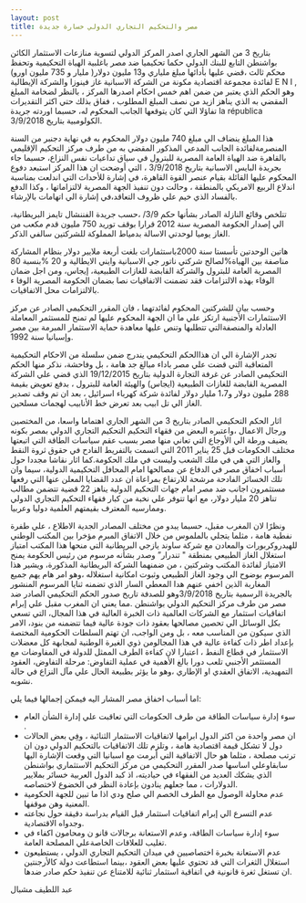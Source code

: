 ```yaml
---
layout: post
title: مصر والتحكيم التجاري الدولي خسارة جديدة
---
```

بتاريخ 3 من الشهر الجاري اصدر المركز الدولي لتسوية منازعات الاستثمار  الكائن بواشنطن   التابع للبنك الدولي حكما  تحكيميا  ضد مصر باغلبية الهياة التحكيمية وتحفظ محكم ثالث ،قضي عليها بأدائها مبلغ ملياري و13 مليون دولار( مليار و 735 مليون اورو)  لفائدة مجموعة اقتصادية مكونة من الشركة الاسبانية غاز فينوزا والشركة الإيطالية  E N I , وهو الحكم الذي يعتبر من ضمن اهم خمس احكام اصدرها المركز ، بالنظر لضخامة المبلغ المقضي به الذي يناهز ازيد من نصف المبلغ المطلوب ،  ففاق بذلك  حتي اكثر التقديرات تفاؤلا التي كان يتوقعها الجانب المحكوم له، حسبما اوردته جريدة la républica   الكولومبية بتاريخ 3/9/2018.

هذا المبلغ ينضاف الي مبلغ 740 مليون دولار المحكوم به في نهاية دجنبر من السنة المنصرمةلفائدة الجانب المدعي المذكور المقضي به من طرف مركز التحكيم الإقليمي بالقاهرة  ضد الهياة العامة المصرية للبترول في سياق تداعيات نفس النزاع،  حسبما جاء بجريدة البايس الاسبانية بتاريخ 3/9/2018 ، التي أوضحت ان هذا المركز استبعد دفوع المحكوم عليها القائلة بقيام عنصر القوة القاهرة، في إشارة للأحداث التي  اندلعت بمناسبة اندلاع الربيع الامريكي بالمنطقة ، وحالت دون تنفيذ الجهة المصرية لالتزاماتها ، وكذا الدفع بالفساد  الذي خيم علي ظروف التعاقد،في إشارة الي اتهامات بالإرشاء.

تتلخص وقائع النازلة  الصادر بشأنها حكم 3/9/ ،حسب جريدة الفننشال تايمز البريطانية، الي إصدار الحكومة المصرية سنة 2012 قرارا بوقف توريد 750  مليون قدم مكعب من الغاز يوميا  لوحدتي الاسالة بدمياط المملوكة للشركتين سالفي الذكر.

هاتين الوحدتين تأسستا سنة 2000باستثمارات بلغت أربعة ملايير دولار بنظام المشاركة بنسبة 80‎%‎ لصالح شركتي ناتور جي الاسبانية وايني الايطالية و 20‎%‎مناصفة بين الهياة المصرية العامة للبترول والشركة القابضة للغازات الطبيعية، إيجاس، ومن اجل ضمان الوفاء بهذه الالتزامات  فقد تضمنت الاتفاقيات نصا بضمان الحكومة المصرية الوفا ء بالالتزامات محل الاتفاقيات.

وحسب بيان للشركتين  المحكوم لفائدتهما ، فان المقرر التحكيمي  الصادر عن مركز الاستثمارات الأجنبية ارتكز علي ما ان الجهة المحكوم عليها لم تمنح للمستثمر المعاملة العادلة والمنصفةالتي تتطلبها وتنص عليها معاهدة حماية الاستثمار المبرمة بين مصر وإسبانيا سنة 1992.

تجدر الإشارة الي ان هذاالحكم التحكيمي  يندرج  ضمن سلسلة من الاحكام التحكيمية المتعاقبة التي قضت علي مصر باداء مبالغ جد هامة ، بل وفاحشة، نذكر منها الحكم  التحكيمي الصادر عن غرفة التجارة الدولية بتاريخ 19/12/2015  الذي قضي علي الشركة المصرية  القابضة للغازات الطبيعية (ايجاس) والهيئة العامة للبترول ، بدفع تعويض بقيمة 288 مليون دولار و1،7 مليار دولار لفائدة شركة كهرباء اسرائيل ، بعد ان تم وقف تصدير الغاز الي تل ابيب بعد تعرض خط الأنابيب لهجمات مسلحين.

اثار الحكم التحكيمي الصادر بتاريخ 3 من الشهر الجاري اهتماما واسعا، من المختصين ورجال الاعمال ،واعتبره البعض من فقهاء التحكيم التحكيم التجاري الدولي بمصر بكونه يضيف ورطة الي الأوجاع التي تعاني منها مصر بسبب عقم سياسات الطاقة التي اتبعتها مختلف الحكومات قبل 25 يناير 2011 التي اتسمت بالتفريط الفادح في حقوق ثروة النقط والغاز التي هي في ملك الشعب وليست في ملك الحكومة.كما اثار نقاشا  مجددا حول أسباب اخفاق مصر  في الدفاع عن مصالحها امام المحافل التحكيمية الدولية، سيما وان تلك الخسائر الفادحة مرشحة  للارتفاع بمراعاة ان عدد القضايا المعلن عنها التي رفعها مستثمرون اجانب ضد مصر امام جهات التحكيم الدولية يناهز 22 قضية تتضمن مطالب تناهز 20 مليار دولار، مع انها تتوفر علي نخبة من كبار فقهاء التحكيم التجاري الدولي وممارسيه المعترف بقيمتهم العلمية دوليا وعربيا.

ونظرًا لان المغرب مقبل، حسبما يبدو من مختلف المصادر الجدية الاطلاع ، علي طفرة نفطية هامة ، مثلما يتجلي بالملموس من خلال الاتفاق المبرم مؤخرا بين المكتب الوطني للهيدروكربورات والمعادن مع شركة ساوند يازجي البريطانية التي منحها هذا المكتب امتياز استغلال الغاز الطبيعي  بمنطقة " تندرار” وصدر بشأنه مرسوم من رئيس الحكومة يمنح الامتياز لفائدة المكتب وشركتين ، من ضمنهما  الشركة البريطانية المذكورة، ويشير هذا المرسوم بوضوح الي وجود الغاز الطبيعي وثبوت امكانية استغلاله ،وهو امر هام يهم جميع المغاربة الذين اخفي عنهم هدا المعطي السار الذي تضمنه ثنايا المرسوم المنشور بالجريدة الرسمية بتاريخ 3/9/2018وهو للصدفة تاريخ صدور الحكم التحكيمي الصادر ضد مصر من طرف مركز التحكيم الدولي بواشنطن .مما يعني ان المغرب مقبل علي إبرام اتفاقيات استثمار مع الشركات العالمية ذات الخبرة العالية في هذا المجال، التي تسعي بكل الوسائل الي تحصين  مصالحها بعقود ذات جودة عالية فيما تتضمنه من بنود، الامر الذي سيكون من المناسب معه ، بل ومن الواجب، ان تهتم السلطات الحكومية المختصة بإعداد اطر ذات كفاءة عالية في هذا المجالومن ذوي الغيرة الوطنية لمجابهة كل معضلات الاستثمار في قطاع النفط ، اعتبارا لان كفاءة الطرف الممثل للدولة في المفاوضات مع المستثمر الأجنبي تلعب دورا بالغ الأهمية في عملية التفاوض: مرحلة التفاوض، العقود التمهيدية، الاتفاق العقدي او الإطاري ،وهو ما يؤثر بطبيعة الحال  علي مآل النزاع في حالة نشوبه.

اما أسباب  اخفاق مصر المشار اليه فيمكن إجمالها فيما يلي:

<ul class="pa0 ma0">
  <li class="pv2">سوء إدارة سياسات الطاقة من طرف الحكومات التي تعاقبت علي إدارة  الشأن العام .</li>
  <li class="pv2">ان مصر واحدة من اكثر الدول ابرامها لاتفاقيات الاستثمار الثنائية ، وفِي بعض الحالات دول  لا تشكل قيمة اقتصادية هامة ، وتلزم تلك  الاتفاقيات    بالتحكيم الدولي  دون ان ترتب مصلحة ، مثلما هو حال الاتفاقية التي أبرمت مع اسبانيا التي وقعت الإشارة اليها سابقاوعلي اساسها صدر المقرر التحكيمي من مركز التحكيم الاستثماري بواشنطن الذي  يشكك العديد من  الفقهاء في حياديته، اذ كبد الدول العربية خسائر بملايير الدولارات ، مما جعلهم ينادون بإعادة النظر في الخضوع لاختصاصه.</li>
  <li class="pv2">عدم محاولة الوصول مع الطرف الخصم الي صلح ودي اذا ما تبين  للجهة الحكومية المعنية وهن موقفها.</li>
  <li class="pv2">عدم التسرع الي إبرام اتفاقيات استثمار قبل القيام بدراسة دقيقة حول نجاعته وجدواه الاقتصادية.</li>
  <li class="pv2">سوء إدارة سياسات الطاقة، وعدم الاستعانة برجالات قانو ن ومحامون اكفاء في تغليب للعلاقات الخاصةعلي المصلحة العامة.</li>
  <li class="pv2">عدم الاستعانة بخبرة اختصاصيين في ميدان التحكيم التجاري الدولي  ، يستطيعون استغلال الثغرات التي قد تحتوي عليها بعض العقود ،بينما استطاعت دولة كالأرجنتين ان تستغل ثغرة قانونية في اتفاقية استثمار ثنائية  للامتناع عن تنفيذ حكم صادر ضدها.</li>
</ul>

عبد اللطيف مشبال